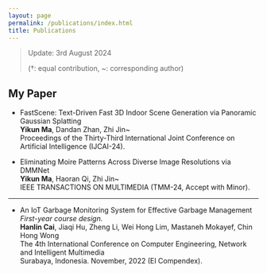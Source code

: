 ```yaml
---
layout: page
permalink: /publications/index.html
title: Publications
---
```


> Update: 3rd August 2024
>
> (†: equal contribution, ~: corresponding author)

## My Paper

- FastScene: Text-Driven Fast 3D Indoor Scene Generation via Panoramic Gaussian Splatting<br>**Yikun Ma**, Dandan Zhan, Zhi Jin~<br>Proceedings of the Thirty-Third International Joint Conference on Artificial Intelligence (IJCAI-24).

- Eliminating Moire Patterns Across Diverse Image Resolutions via DMMNet<br>**Yikun Ma**, Haoran Qi, Zhi Jin~<br>IEEE TRANSACTIONS ON MULTIMEDIA (TMM-24, Accept with Minor).
  <br>

---




- An IoT Garbage Monitoring System for Effective Garbage Management<br>*First-year course design.*<br>**Hanlin Cai**, Jiaqi Hu, Zheng Li, Wei Hong Lim, Mastaneh Mokayef, Chin Hong Wong<br>The 4th International Conference on Computer Engineering, Network and Intelligent Multimedia<br>Surabaya, Indonesia. November, 2022 (EI Compendex).<br>

  <br>
